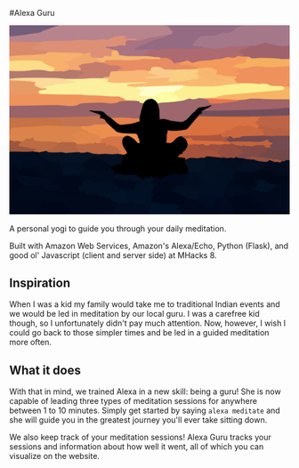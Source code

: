 #Alexa Guru

![Background](/webapp/static/background.jpg)

A personal yogi to guide you through your daily meditation. 

Built with Amazon Web Services, Amazon's Alexa/Echo, Python (Flask), and good ol' Javascript (client and server side) at MHacks 8. 

## Inspiration

When I was a kid my family would take me to traditional Indian events and we would be led in meditation by our local guru. I was a carefree kid though, so I unfortunately didn't pay much attention. Now, however, I wish I could go back to those simpler times and be led in a guided meditation more often.

## What it does

With that in mind, we trained Alexa in a new skill: being a guru! She is now capable of leading three types of meditation sessions for anywhere between 1 to 10 minutes. Simply get started by saying `alexa meditate` and she will guide you in the greatest journey you'll ever take sitting down. 

We also keep track of your meditation sessions! Alexa Guru tracks your sessions and information about how well it went, all of which you can visualize on the website. 